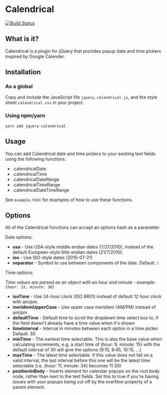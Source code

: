 # Calendrical

[![Build Status](https://travis-ci.org/tobico/jquery-calendrical.svg?branch=master)](https://travis-ci.org/tobico/jquery-calendrical)

## What is it?

Calendrical is a plugin for jQuery that provides popup date and time pickers inspired by Google Calender.

## Installation

### As a global

Copy and include the JavaScript file `jquery.calendrical.js`, and the style sheet `calendrical.css` in your project.

### Using npm/yarn

```
yarn add jquery-calendrical
```

## Usage

You can add Calendrical date and time pickers to your existing text fields using the following functions:

  * .calendricalDate
  * .calendricalTime
  * .calendricalDateRange
  * .calendricalTimeRange
  * .calendricalDateTimeRange
  
See `example.html` for examples of how to use these functions.

## Options

All of the Calendrical functions can accept an options hash as a parameter.

Date options:

  * __usa__ - Use USA-style middle endian dates (7/21/2010), instead of the default European-style little endian dates (21/7/2010).
  * __iso__ - Use ISO-style dates (2010-07-21)
  * __separator__ - Symbol to use between components of the date. Default: `/`

Time options:

*Time values are parsed as an object with an hour and minute - example: `{hour: 15, minute: 30}`*

  * __isoTime__ - Use 24-hour clock (ISO 8601) instead of default 12 hour clock with am/pm.
  * __meridiemUpperCase__ - Use upper case meridiem (AM/PM) instead of am/pm
  * __defaultTime__ - Default time to scroll the dropdown time select box to,
  if the field doesn't already have a time value when it's shown
  * __timeInterval__ - Interval in minutes between each option in a time picker. Default: 30
  * __minTime__ - The earliest time selectable. This is also the base value when calculating increments, e.g. a start time of {hour: 9, minute: 15} with the default interval of 30 will give the options (9:15, 9:45, 10:15, ...)
  * __maxTime__ - The latest time selectable. If this value does not fall on a valid interval, the last interval before this one will be the latest time selectable (i.e. {hour: 11, minute: 34} becomes 11:30)
  * __positionInBody__ - Inserts element for calendar popups on the root body node, rather than next to the text fields. Set this to true if you're having issues with your popups being cut off by the overflow property of a parent element. 
